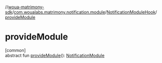 //[woua-matrimony-sdk](../../../index.md)/[com.woualabs.matrimony.notification.module](../index.md)/[NotificationModuleHook](index.md)/[provideModule](provide-module.md)

# provideModule

[common]\
abstract fun [provideModule](provide-module.md)(): [NotificationModule](../-notification-module/index.md)
